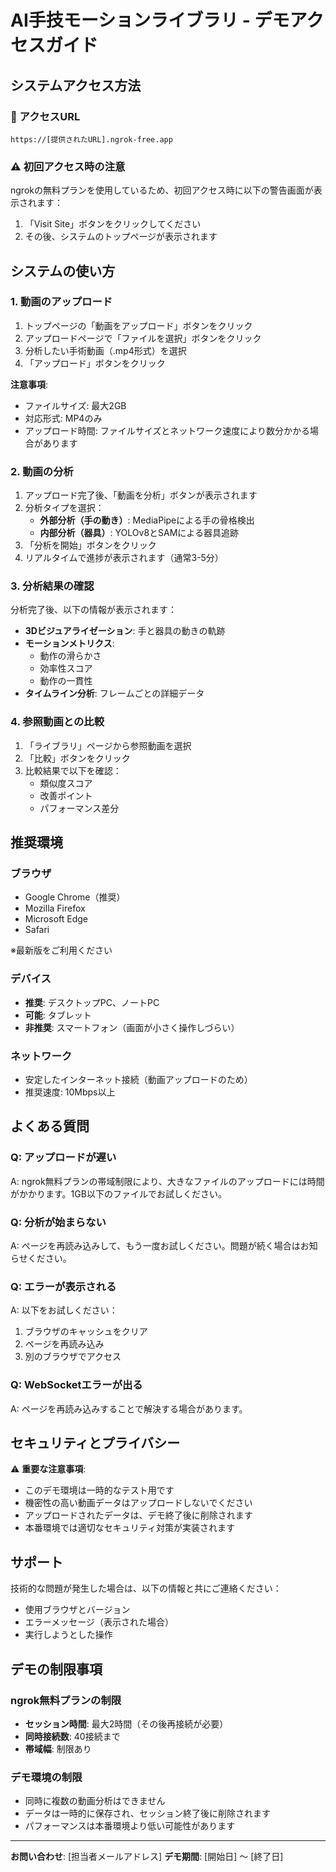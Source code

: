 # AI手技モーションライブラリ - デモアクセスガイド

## システムアクセス方法

### 📌 アクセスURL
```
https://[提供されたURL].ngrok-free.app
```

### ⚠️ 初回アクセス時の注意
ngrokの無料プランを使用しているため、初回アクセス時に以下の警告画面が表示されます：
1. 「Visit Site」ボタンをクリックしてください
2. その後、システムのトップページが表示されます

## システムの使い方

### 1. 動画のアップロード
1. トップページの「動画をアップロード」ボタンをクリック
2. アップロードページで「ファイルを選択」ボタンをクリック
3. 分析したい手術動画（.mp4形式）を選択
4. 「アップロード」ボタンをクリック

**注意事項**:
- ファイルサイズ: 最大2GB
- 対応形式: MP4のみ
- アップロード時間: ファイルサイズとネットワーク速度により数分かかる場合があります

### 2. 動画の分析
1. アップロード完了後、「動画を分析」ボタンが表示されます
2. 分析タイプを選択：
   - **外部分析（手の動き）**: MediaPipeによる手の骨格検出
   - **内部分析（器具）**: YOLOv8とSAMによる器具追跡
3. 「分析を開始」ボタンをクリック
4. リアルタイムで進捗が表示されます（通常3-5分）

### 3. 分析結果の確認
分析完了後、以下の情報が表示されます：
- **3Dビジュアライゼーション**: 手と器具の動きの軌跡
- **モーションメトリクス**:
  - 動作の滑らかさ
  - 効率性スコア
  - 動作の一貫性
- **タイムライン分析**: フレームごとの詳細データ

### 4. 参照動画との比較
1. 「ライブラリ」ページから参照動画を選択
2. 「比較」ボタンをクリック
3. 比較結果で以下を確認：
   - 類似度スコア
   - 改善ポイント
   - パフォーマンス差分

## 推奨環境

### ブラウザ
- Google Chrome（推奨）
- Mozilla Firefox
- Microsoft Edge
- Safari

※最新版をご利用ください

### デバイス
- **推奨**: デスクトップPC、ノートPC
- **可能**: タブレット
- **非推奨**: スマートフォン（画面が小さく操作しづらい）

### ネットワーク
- 安定したインターネット接続（動画アップロードのため）
- 推奨速度: 10Mbps以上

## よくある質問

### Q: アップロードが遅い
A: ngrok無料プランの帯域制限により、大きなファイルのアップロードには時間がかかります。1GB以下のファイルでお試しください。

### Q: 分析が始まらない
A: ページを再読み込みして、もう一度お試しください。問題が続く場合はお知らせください。

### Q: エラーが表示される
A: 以下をお試しください：
1. ブラウザのキャッシュをクリア
2. ページを再読み込み
3. 別のブラウザでアクセス

### Q: WebSocketエラーが出る
A: ページを再読み込みすることで解決する場合があります。

## セキュリティとプライバシー

⚠️ **重要な注意事項**:
- このデモ環境は一時的なテスト用です
- 機密性の高い動画データはアップロードしないでください
- アップロードされたデータは、デモ終了後に削除されます
- 本番環境では適切なセキュリティ対策が実装されます

## サポート

技術的な問題が発生した場合は、以下の情報と共にご連絡ください：
- 使用ブラウザとバージョン
- エラーメッセージ（表示された場合）
- 実行しようとした操作

## デモの制限事項

### ngrok無料プランの制限
- **セッション時間**: 最大2時間（その後再接続が必要）
- **同時接続数**: 40接続まで
- **帯域幅**: 制限あり

### デモ環境の制限
- 同時に複数の動画分析はできません
- データは一時的に保存され、セッション終了後に削除されます
- パフォーマンスは本番環境より低い可能性があります

---

**お問い合わせ**: [担当者メールアドレス]
**デモ期間**: [開始日] 〜 [終了日]